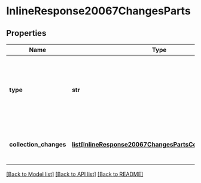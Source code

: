 # InlineResponse20067ChangesParts

## Properties
Name | Type | Description | Notes
------------ | ------------- | ------------- | -------------
**type** | **str** | Type of the differences in Part collection in the Part             Studio (see API description for values) | [optional] 
**collection_changes** | [**list[InlineResponse20067ChangesPartsCollectionChanges]**](InlineResponse20067ChangesPartsCollectionChanges.md) | List of changes in Part Studio Parts             collection | [optional] 

[[Back to Model list]](../README.md#documentation-for-models) [[Back to API list]](../README.md#documentation-for-api-endpoints) [[Back to README]](../README.md)


